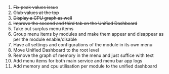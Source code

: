 1. ~~Fix peak values issue~~
2. ~~Club values at the top~~
3. ~~Display a CPU graph as well~~
4. ~~Improve the second and third tab on the Unified Dashboard~~
5. Take out surplus menu items 
6. Group menu items by modules and make them appear and disappear as per the module enable/disable
7. Have all settings and configurations of the module in its own menu
8. Move Unified Dashboard to the root level
9. Remove the graph of memory in the menu and just suffice with text
10. Add menu items for both main service and menu bar app logs 
11. Add memory and cpu utilisation per module to the unified dashboard